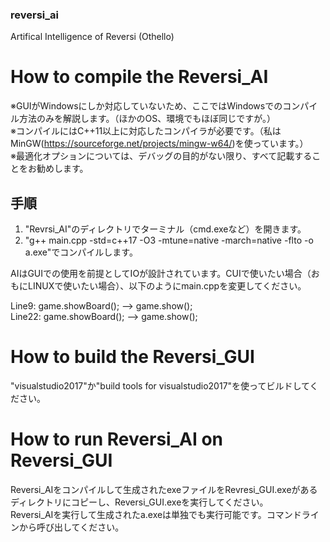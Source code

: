 ### reversi_ai
Artifical Intelligence of Reversi (Othello)

How to compile the Reversi_AI
=
※GUIがWindowsにしか対応していないため、ここではWindowsでのコンパイル方法のみを解説します。（ほかのOS、環境でもほぼ同じですが。）  
※コンパイルにはC++11以上に対応したコンパイラが必要です。（私はMinGW(<https://sourceforge.net/projects/mingw-w64/>)を使っています。）  
※最適化オプションについては、デバッグの目的がない限り、すべて記載することをお勧めします。  

手順
-
1. "Revrsi_AI"のディレクトリでターミナル（cmd.exeなど）を開きます。  
2. "g++ main.cpp -std=c++17 -O3 -mtune=native -march=native -flto -o a.exe"でコンパイルします。

AIはGUIでの使用を前提としてIOが設計されています。CUIで使いたい場合（おもにLINUXで使いたい場合）、以下のようにmain.cppを変更してください。  

Line9: game.showBoard();    -->       game.show();  
Line22: game.showBoard();   -->       game.show();


How to build the Reversi_GUI
=
"visualstudio2017"か"build tools for visualstudio2017"を使ってビルドしてください。  

How to run Reversi_AI on Reversi_GUI
=
Reversi_AIをコンパイルして生成されたexeファイルをRevresi_GUI.exeがあるディレクトリにコピーし、Reversi_GUI.exeを実行してください。  
Reversi_AIを実行して生成されたa.exeは単独でも実行可能です。コマンドラインから呼び出してください。  
